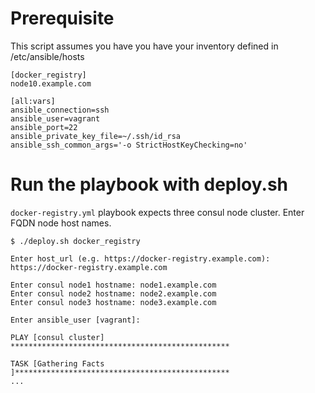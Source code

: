 

# Prerequisite
This script assumes you have you have your inventory defined in /etc/ansible/hosts
```
[docker_registry]
node10.example.com

[all:vars]
ansible_connection=ssh
ansible_user=vagrant
ansible_port=22
ansible_private_key_file=~/.ssh/id_rsa
ansible_ssh_common_args='-o StrictHostKeyChecking=no'
```

# Run the playbook with deploy.sh
`docker-registry.yml` playbook expects three consul node cluster. Enter FQDN node host names.
```
$ ./deploy.sh docker_registry

Enter host_url (e.g. https://docker-registry.example.com): https://docker-registry.example.com

Enter consul node1 hostname: node1.example.com
Enter consul node2 hostname: node2.example.com
Enter consul node3 hostname: node3.example.com

Enter ansible_user [vagrant]: 

PLAY [consul cluster] *************************************************

TASK [Gathering Facts ]************************************************
...
```